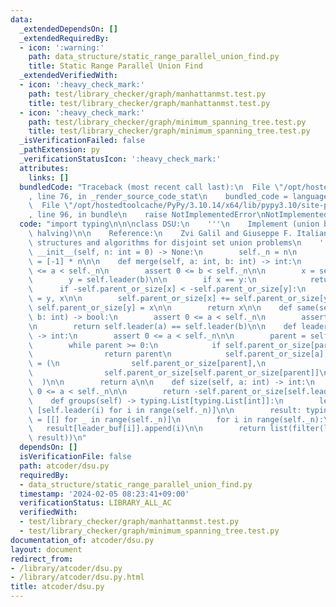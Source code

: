 ```yaml
---
data:
  _extendedDependsOn: []
  _extendedRequiredBy:
  - icon: ':warning:'
    path: data_structure/static_range_parallel_union_find.py
    title: Static Range Parallel Union Find
  _extendedVerifiedWith:
  - icon: ':heavy_check_mark:'
    path: test/library_checker/graph/manhattanmst.test.py
    title: test/library_checker/graph/manhattanmst.test.py
  - icon: ':heavy_check_mark:'
    path: test/library_checker/graph/minimum_spanning_tree.test.py
    title: test/library_checker/graph/minimum_spanning_tree.test.py
  _isVerificationFailed: false
  _pathExtension: py
  _verificationStatusIcon: ':heavy_check_mark:'
  attributes:
    links: []
  bundledCode: "Traceback (most recent call last):\n  File \"/opt/hostedtoolcache/PyPy/3.10.14/x64/lib/pypy3.10/site-packages/onlinejudge_verify/documentation/build.py\"\
    , line 76, in _render_source_code_stat\n    bundled_code = language.bundle(\n\
    \  File \"/opt/hostedtoolcache/PyPy/3.10.14/x64/lib/pypy3.10/site-packages/onlinejudge_verify/languages/python.py\"\
    , line 96, in bundle\n    raise NotImplementedError\nNotImplementedError\n"
  code: "import typing\n\n\nclass DSU:\n    '''\n    Implement (union by size) + (path\
    \ halving)\n\n    Reference:\n    Zvi Galil and Giuseppe F. Italiano,\n    Data\
    \ structures and algorithms for disjoint set union problems\n    '''\n\n    def\
    \ __init__(self, n: int = 0) -> None:\n        self._n = n\n        self.parent_or_size\
    \ = [-1] * n\n\n    def merge(self, a: int, b: int) -> int:\n        assert 0\
    \ <= a < self._n\n        assert 0 <= b < self._n\n\n        x = self.leader(a)\n\
    \        y = self.leader(b)\n\n        if x == y:\n            return x\n\n  \
    \      if -self.parent_or_size[x] < -self.parent_or_size[y]:\n            x, y\
    \ = y, x\n\n        self.parent_or_size[x] += self.parent_or_size[y]\n       \
    \ self.parent_or_size[y] = x\n\n        return x\n\n    def same(self, a: int,\
    \ b: int) -> bool:\n        assert 0 <= a < self._n\n        assert 0 <= b < self._n\n\
    \n        return self.leader(a) == self.leader(b)\n\n    def leader(self, a: int)\
    \ -> int:\n        assert 0 <= a < self._n\n\n        parent = self.parent_or_size[a]\n\
    \        while parent >= 0:\n            if self.parent_or_size[parent] < 0:\n\
    \                return parent\n            self.parent_or_size[a], a, parent\
    \ = (\n                self.parent_or_size[parent],\n                self.parent_or_size[parent],\n\
    \                self.parent_or_size[self.parent_or_size[parent]]\n          \
    \  )\n\n        return a\n\n    def size(self, a: int) -> int:\n        assert\
    \ 0 <= a < self._n\n\n        return -self.parent_or_size[self.leader(a)]\n\n\
    \    def groups(self) -> typing.List[typing.List[int]]:\n        leader_buf =\
    \ [self.leader(i) for i in range(self._n)]\n\n        result: typing.List[typing.List[int]]\
    \ = [[] for _ in range(self._n)]\n        for i in range(self._n):\n         \
    \   result[leader_buf[i]].append(i)\n\n        return list(filter(lambda r: r,\
    \ result))\n"
  dependsOn: []
  isVerificationFile: false
  path: atcoder/dsu.py
  requiredBy:
  - data_structure/static_range_parallel_union_find.py
  timestamp: '2024-02-05 08:23:41+09:00'
  verificationStatus: LIBRARY_ALL_AC
  verifiedWith:
  - test/library_checker/graph/manhattanmst.test.py
  - test/library_checker/graph/minimum_spanning_tree.test.py
documentation_of: atcoder/dsu.py
layout: document
redirect_from:
- /library/atcoder/dsu.py
- /library/atcoder/dsu.py.html
title: atcoder/dsu.py
---
```

